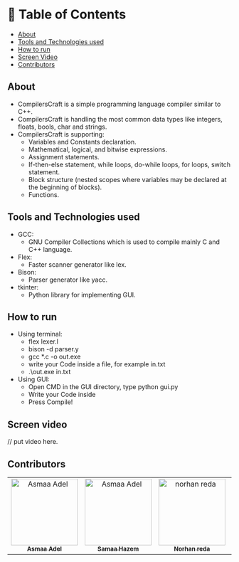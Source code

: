 # 📝 Table of Contents

- [About <a name = "about"></a>](#about-)
- [Tools and Technologies used <a name = "tech"></a>](#tech-)
- [How to run <a name = "run"></a>](#run-)
- [Screen Video <a name = "screen-video"></a> ](#screen-video-)
- [Contributors <a name = "Contributors"></a>](#contributors-)

## About <a name = "about"></a>

- CompilersCraft is a simple programming language compiler similar to C++.
- CompilersCraft is handling the most common data types like integers, floats, bools, char and strings.
- CompilersCraft is supporting:
    - Variables and Constants declaration. 
    - Mathematical, logical, and bitwise expressions.
    - Assignment statements.
    - If-then-else statement, while loops, do-while loops, for loops, switch statement.
    - Block structure (nested scopes where variables may be declared at the beginning of blocks).
    - Functions.

## Tools and Technologies used <a name = "tech"></a>  
- GCC:
    - GNU Compiler Collections which is used to compile mainly C and C++ language.
- Flex: 
    - Faster scanner generator like lex.
- Bison:
    - Parser generator like yacc.
- tkinter:
    - Python library for implementing GUI.

## How to run <a name = "run"></a>  
- Using terminal:
    - flex lexer.l
    - bison -d parser.y
    - gcc *.c -o out.exe
    - write your Code inside a file, for example in.txt
    - .\out.exe in.txt
- Using GUI:
    - Open CMD in the GUI directory, type python gui.py
    - Write your Code inside
    - Press Compile!

## Screen video <a name = "screen-video"></a> 
// put video here.

## Contributors <a name = "Contributors"></a>

<table>
  <tr>
    <td align="center">
    <a href="https://github.com/asmaaadel0" target="_black">
    <img src="https://avatars.githubusercontent.com/u/88618793?s=400&u=886a14dc5ef5c205a8e51942efe9665ed8fd4717&v=4" width="150px;" alt="Asmaa Adel"/>
    <br />
    <sub><b>Asmaa Adel</b></sub></a>
    </td>
    <td align="center">
    <a href="https://github.com/Samaa-Hazem2001" target="_black">
    <img src="https://avatars.githubusercontent.com/u/82514924?v=4" width="150px;" alt="Asmaa Adel"/>
    <br />
    <sub><b>Samaa Hazem</b></sub></a>
    </td>
    <td align="center">
    <a href="https://github.com/norhanreda" target="_black">
    <img src="https://avatars.githubusercontent.com/u/88630231?v=4" width="150px;" alt="norhan reda"/>
    <br />
    <sub><b>Norhan reda</b></sub></a>
    </td>
    <td align="center">
    <a href="https://github.com/Hoda233" target="_black">
    <img src="https://avatars.githubusercontent.com/u/77369927?v=4" width="150px;" alt="HodaGamal"/>
    <br />
    <sub><b>HodaGamal</b></sub></a>
    </td>
  </tr>
 </table>

